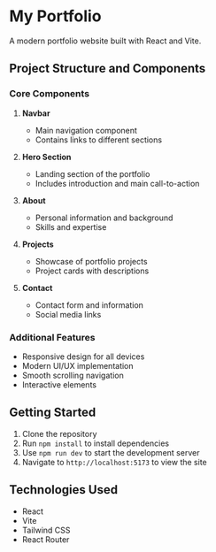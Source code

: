 # My Portfolio

A modern portfolio website built with React and Vite.

## Project Structure and Components

### Core Components

1. **Navbar**
   - Main navigation component
   - Contains links to different sections

2. **Hero Section**
   - Landing section of the portfolio
   - Includes introduction and main call-to-action

3. **About**
   - Personal information and background
   - Skills and expertise

4. **Projects**
   - Showcase of portfolio projects
   - Project cards with descriptions

5. **Contact**
   - Contact form and information
   - Social media links

### Additional Features
- Responsive design for all devices
- Modern UI/UX implementation
- Smooth scrolling navigation
- Interactive elements

## Getting Started

1. Clone the repository
2. Run `npm install` to install dependencies
3. Use `npm run dev` to start the development server
4. Navigate to `http://localhost:5173` to view the site

## Technologies Used
- React
- Vite
- Tailwind CSS
- React Router

